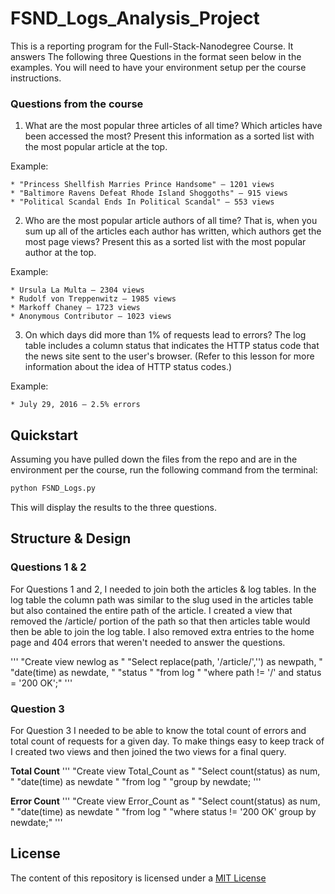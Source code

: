 # FSND_Logs_Analysis_Project


This is a reporting program for the Full-Stack-Nanodegree Course. It answers The following three Questions in the format seen below in the examples. You will need to have your environment setup per the course instructions.

### Questions from the course

  1. What are the most popular three articles of all time? Which articles have been accessed the most? Present this information as a sorted list with the most popular article at the top.

  Example:

    * "Princess Shellfish Marries Prince Handsome" — 1201 views
    * "Baltimore Ravens Defeat Rhode Island Shoggoths" — 915 views
    * "Political Scandal Ends In Political Scandal" — 553 views

  2. Who are the most popular article authors of all time? That is, when you sum up all of the articles each author has written, which authors get the most page views? Present this as a sorted list with the most popular author at the top.

  Example:

    * Ursula La Multa — 2304 views
    * Rudolf von Treppenwitz — 1985 views
    * Markoff Chaney — 1723 views
    * Anonymous Contributor — 1023 views

  3. On which days did more than 1% of requests lead to errors? The log table includes a column status that indicates the HTTP status code that the news site sent to the user's browser. (Refer to this lesson for more information about the idea of HTTP status codes.)

  Example:

    * July 29, 2016 — 2.5% errors

## Quickstart

Assuming you have pulled down the files from the repo and are in the environment per the course, run the following command from the terminal:

```python
python FSND_Logs.py
```

This will display the results to the three questions.


## Structure & Design

### Questions 1 & 2

For Questions 1 and 2, I needed to join both the articles & log tables. In the log table the column path was similar to the slug used in the articles table but also contained the entire path of the article. I created a view that removed the /article/ portion of the path so that then articles table would then be able to join the log table. I also removed extra entries to the home page and 404 errors that weren't needed to answer the questions.

'''
"Create view newlog as "
  "Select replace(path, '/article/','') as newpath, "
  "date(time) as newdate, "
  "status "
  "from log "
  "where path != '/' and status = '200 OK';"
'''

### Question 3

For Question 3 I needed to be able to know the total count of errors and total count of requests for a given day. To make things easy to keep track of I created two views and then joined the two views for a final query.

**Total Count**
'''
"Create view Total_Count as "
  "Select count(status) as num, "
  "date(time) as newdate "
  "from log "
  "group by newdate;
'''

**Error Count**
'''
  "Create view Error_Count as "
    "Select count(status) as num, "
    "date(time) as newdate "
    "from log "
    "where status != '200 OK' group by newdate;"
'''

## License

The content of this repository is licensed under a [MIT License](https://choosealicense.com/licenses/mit/)
